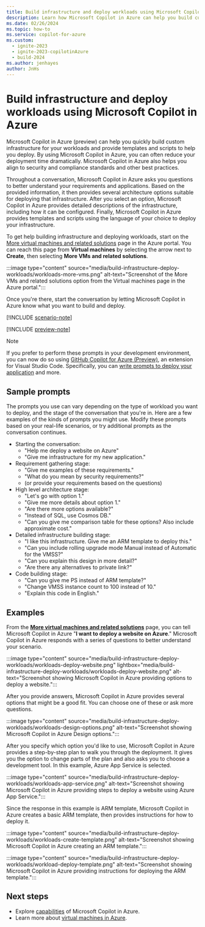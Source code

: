 ```yaml
---
title: Build infrastructure and deploy workloads using Microsoft Copilot in Azure
description: Learn how Microsoft Copilot in Azure can help you build custom infrastructure for your workloads and provide templates and scripts to help you deploy.
ms.date: 02/26/2024
ms.topic: how-to
ms.service: copilot-for-azure
ms.custom:
  - ignite-2023
  - ignite-2023-copilotinAzure
  - build-2024
ms.author: jenhayes
author: JnHs
---
```


# Build infrastructure and deploy workloads using Microsoft Copilot in Azure

Microsoft Copilot in Azure (preview) can help you quickly build custom infrastructure for your workloads and provide templates and scripts to help you deploy. By using Microsoft Copilot in Azure, you can often reduce your deployment time dramatically. Microsoft Copilot in Azure also helps you align to security and compliance standards and other best practices.

Throughout a conversation, Microsoft Copilot in Azure asks you questions to better understand your requirements and applications. Based on the provided information, it then provides several architecture options suitable for deploying that infrastructure. After you select an option, Microsoft Copilot in Azure provides detailed descriptions of the infrastructure, including how it can be configured. Finally, Microsoft Copilot in Azure provides templates and scripts using the language of your choice to deploy your infrastructure.

To get help building infrastructure and deploying workloads, start on the [More virtual machines and related solutions](https://portal.azure.com/#view/Microsoft_Azure_SolutionCenter/SolutionGroup.ReactView/groupid/defaultLandingVmBrowse) page in the Azure portal. You can reach this page from **Virtual machines** by selecting the arrow next to **Create**, then selecting **More VMs and related solutions**.

:::image type="content" source="media/build-infrastructure-deploy-workloads/workloads-more-vms.png" alt-text="Screenshot of the More VMs and related solutions option from the Virtual machines page in the Azure portal.":::

Once you're there, start the conversation by letting Microsoft Copilot in Azure know what you want to build and deploy.

[!INCLUDE [scenario-note](includes/scenario-note.md)]

[!INCLUDE [preview-note](includes/preview-note.md)]

>[!Note]
>If you prefer to perform these prompts in your development environment, you can now do so using [GitHub Copilot for Azure (Preview)](/azure/developer/github-copilot-azure/introduction), an extension for Visual Studio Code. Specifically, you can [write prompts to deploy your application](/azure/developer/github-copilot-azure/deploy-examples) and more.

## Sample prompts

The prompts you use can vary depending on the type of workload you want to deploy, and the stage of the conversation that you're in. Here are a few examples of the kinds of prompts you might use. Modify these prompts based on your real-life scenarios, or try additional prompts as the conversation continues.

- Starting the conversation:
  - "Help me deploy a website on Azure"
  - "Give me infrastructure for my new application."
- Requirement gathering stage:
  - "Give me examples of these requirements."
  - "What do you mean by security requirements?"
  - (or provide your requirements based on the questions)
- High level architecture stage:
  - "Let's go with option 1."
  - "Give me more details about option 1."
  - "Are there more options available?"
  - "Instead of SQL, use Cosmos DB."
  - "Can you give me comparison table for these options? Also include approximate cost."
- Detailed infrastructure building stage:
  - "I like this infrastructure. Give me an ARM template to deploy this."
  - "Can you include rolling upgrade mode Manual instead of Automatic for the VMSS?"
  - "Can you explain this design in more detail?"
  - "Are there any alternatives to private link?"
- Code building stage:
  - "Can you give me PS instead of ARM template?"
  - "Change VMSS instance count to 100 instead of 10."
  - "Explain this code in English."

## Examples

From the **[More virtual machines and related solutions](https://portal.azure.com/#view/Microsoft_Azure_SolutionCenter/SolutionGroup.ReactView/groupid/defaultLandingVmBrowse)** page, you can tell Microsoft Copilot in Azure "**I want to deploy a website on Azure**." Microsoft Copilot in Azure responds with a series of questions to better understand your scenario.

:::image type="content" source="media/build-infrastructure-deploy-workloads/workloads-deploy-website.png" lightbox="media/build-infrastructure-deploy-workloads/workloads-deploy-website.png" alt-text="Screenshot showing Microsoft Copilot in Azure providing options to deploy a website.":::

After you provide answers, Microsoft Copilot in Azure provides several options that might be a good fit. You can choose one of these or ask more questions.

:::image type="content" source="media/build-infrastructure-deploy-workloads/workloads-design-options.png" alt-text="Screenshot showing Microsoft Copilot in Azure Design options.":::

After you specify which option you'd like to use, Microsoft Copilot in Azure provides a step-by-step plan to walk you through the deployment. It gives you the option to change parts of the plan and also asks you to choose a development tool. In this example, Azure App Service is selected.

:::image type="content" source="media/build-infrastructure-deploy-workloads/workloads-app-service.png" alt-text="Screenshot showing Microsoft Copilot in Azure providing steps to deploy a website using Azure App Service.":::

Since the response in this example is ARM template, Microsoft Copilot in Azure creates a basic ARM template, then provides instructions for how to deploy it.

:::image type="content" source="media/build-infrastructure-deploy-workloads/workloads-create-template.png" alt-text="Screenshot showing Microsoft Copilot in Azure creating an ARM template.":::

:::image type="content" source="media/build-infrastructure-deploy-workloads/workload-deploy-template.png" alt-text="Screenshot showing Microsoft Copilot in Azure providing instructions for deploying the ARM template.":::

## Next steps

- Explore [capabilities](capabilities.md) of Microsoft Copilot in Azure.
- Learn more about [virtual machines in Azure](/azure/virtual-machines/overview).
